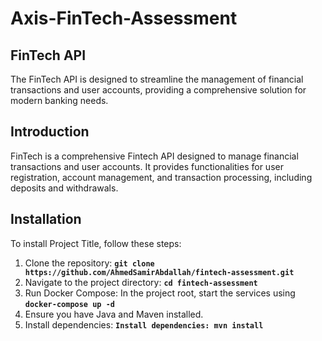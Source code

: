 # **Axis-FinTech-Assessment**

## **FinTech API**

The FinTech API is designed to streamline the management of financial transactions and user accounts, providing a comprehensive solution for modern banking needs.


## **Introduction**

FinTech is a comprehensive Fintech API designed to manage financial transactions and user accounts. It provides functionalities for user registration, account management, and transaction processing, including deposits and withdrawals.

## **Installation**

To install Project Title, follow these steps:

1. Clone the repository: **`git clone https://github.com/AhmedSamirAbdallah/fintech-assessment.git`**
2. Navigate to the project directory: **`cd fintech-assessment`**
3. Run Docker Compose: In the project root, start the services using **`docker-compose up -d`**
4. Ensure you have Java and Maven installed.
5. Install dependencies: **`Install dependencies: mvn install`**


